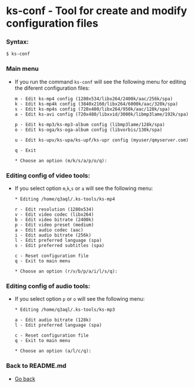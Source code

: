 ks-conf - Tool for create and modify configuration files
========================================================

### Syntax:

```shell
$ ks-conf
```

### Main menu

  * If you run the command `ks-conf` will see the following menu for editing the diferent configuration files:

    ```shell
    m - Edit ks-mp4 config (1280x534/libx264/2400k/aac/256k/spa)
    k - Edit ks-mp4k config (3840x2160/libx264/6000k/aac/320k/spa)
    s - Edit ks-mp4s config (720x480/libx264/950k/aac/128k/spa)
    a - Edit ks-avi config (720x480/libxvid/3000k/libmp3lame/192k/spa)
    
    p - Edit ks-mp3/ks-mp3-album config (libmp3lame/128k/spa)
    o - Edit ks-oga/ks-oga-album config (libvorbis/130k/spa)
    
    u - Edit ks-upv/ks-upa/ks-upf/ks-upr config (myuser/qmyserver.com)
    
    q - Exit
    
    * Choose an option (m/k/s/a/p/o/q): 
    ````

### Editing config of video tools:

  * If you select option `m`,`k`,`s` or `a` will see the following menu:
  
    ```shell
    * Editing /home/q3aql/.ks-tools/ks-mp4
    
    r - Edit resolution (1280x534)
    v - Edit video codec (libx264)
    b - Edit video bitrate (2400k)
    p - Edit video preset (medium)
    a - Edit audio codec (aac)
    i - Edit audio bitrate (256k)
    l - Edit preferred language (spa)
    s - Edit preferred subtitles (spa)
    
    c - Reset configuration file
    q - Exit to main menu
    
    * Choose an option (r/v/b/p/a/i/l/s/q):
    ````

### Editing config of audio tools:

  * If you select option `p` or `o` will see the following menu:
  
    ```shell
    * Editing /home/q3aql/.ks-tools/ks-mp3
    
    a - Edit audio bitrate (128k)
    l - Edit preferred language (spa)
    
    c - Reset configuration file
    q - Exit to main menu
    
    * Choose an option (a/l/c/q):
    ````
    
### Back to README.md
    
* [Go back](/README.md)
  
